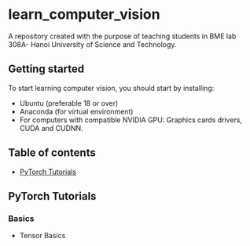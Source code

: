 # learn_computer_vision
A repository created with the purpose of teaching students in BME lab 308A- Hanoi University of Science and Technology. 

## Getting started 

To start learning computer vision, you should start by installing: 
- Ubuntu (preferable 18 or over)
- Anaconda (for virtual environment)
- For computers with compatible NVIDIA GPU: Graphics cards drivers, CUDA and CUDNN.

## Table of contents 
- [PyTorch Tutorials](#pytorch-tutorials)

## PyTorch Tutorials
### Basics
* Tensor Basics